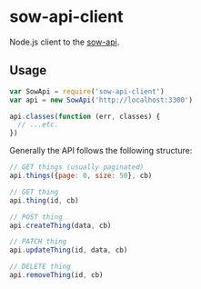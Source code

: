# sow-api-client
Node.js client to the [sow-api](https://github.com/tableflip/sow-api).

## Usage

```js
var SowApi = require('sow-api-client')
var api = new SowApi('http://localhost:3300')

api.classes(function (err, classes) {
  // ...etc.
})
```

Generally the API follows the following structure:

```js
// GET things (usually paginated)
api.things({page: 0, size: 50}, cb)

// GET thing
api.thing(id, cb)

// POST thing
api.createThing(data, cb)

// PATCH thing
api.updateThing(id, data, cb)

// DELETE thing
api.removeThing(id, cb)
```